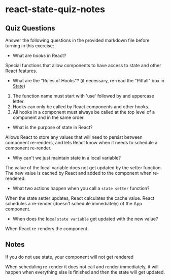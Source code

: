 # react-state-quiz-notes

## Quiz Questions

Answer the following questions in the provided markdown file before turning in this exercise:

- What are _hooks_ in React?

Special functions that allow components to have access to state and other React features.

- What are the "Rules of Hooks"? (if necessary, re-read the "Pitfall" box in [State](https://react.dev/learn/state-a-components-memory))

1. The function name must start with 'use' followed by and uppercase letter.
2. Hooks can only be called by React components and other hooks.
3. All hooks in a component must always be called at the top level of a component and in the same order.

- What is the purpose of state in React?

Allows React to store any values that will need to persist between component re-renders, and lets React know when it needs to schedule a component re-render.

- Why can't we just maintain state in a local variable?

The value of the local variable does not get updated by the setter function. The new value is cached by React and added to the component when re-rendered.

- What two actions happen when you call a `state setter` function?

When the state setter updates, React calculates the cache value.
React schedules a re-render (doesn't schedule immediately) of the App component.

- When does the local `state variable` get updated with the new value?

When React re-renders the component.

## Notes

If you do not use state, your component will not get rendered

When scheduling re-render it does not call and render immediately, it will happen when everything else is finished and then the state will get updated.

